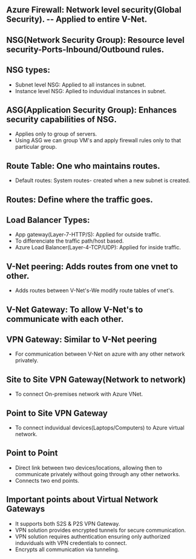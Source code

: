 Azure Firewall: Network level security(Global Security).
-- Applied to entire V-Net.
--
NSG(Network Security Group): Resource level security-Ports-Inbound/Outbound rules.
--
NSG types:
--
* Subnet level NSG: Applied to all instances in subnet.
* Instance level NSG: Aplied to induvidual instances in subnet.
  
ASG(Application Security Group): Enhances security capabilities of NSG.
--
* Applies only to group of servers.
* Using ASG we can group VM's and apply firewall rules only to that particular group.

Route Table: One who maintains routes.
--
* Default routes: System routes- created when a new subnet is created.

Routes: Define where the traffic goes.
--

Load Balancer Types:
--
* App gateway(Layer-7-HTTP/S): Applied for outside traffic.
* To differenciate the traffic path/host based.
* Azure Load Balancer(Layer-4-TCP/UDP): Applied for inside traffic.

V-Net peering: Adds routes from one vnet to other.
--
* Adds routes between V-Net's-We modify route tables of vnet's.
  
V-Net Gateway: To allow V-Net's to communicate with each other.
--
VPN Gateway: Similar to V-Net peering
--
* For communication between V-Net on azure with any other network privately.

Site to Site VPN Gateway(Network to network)
--
* To connect On-premises network with Azure VNet.

Point to Site VPN Gateway
--
* To connect induvidual devices(Laptops/Computers) to Azure virtual network.

Point to Point
--
* Direct link between two devices/locations, allowing then to communicate privately without going through any other networks.
* Connects two end points.

Important points about Virtual Network Gateways
--
* It supports both S2S & P2S VPN Gateway.
* VPN solution provides encrypted tunnels for secure communication.
* VPN solution requires authentication ensuring only authorized induviduals with VPN credentials to connect.
* Encrypts all communication via tunneling.

